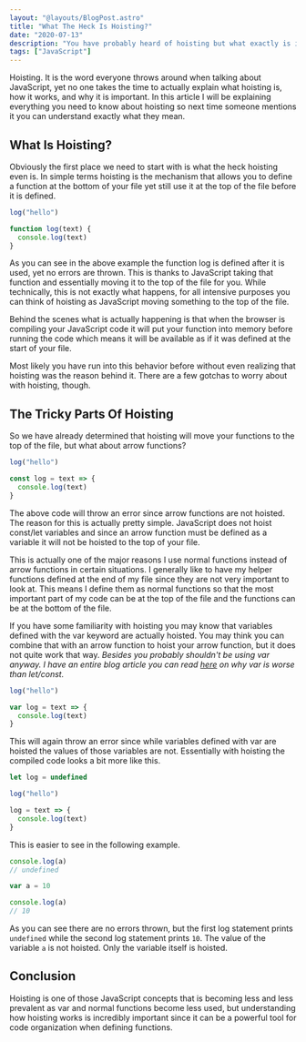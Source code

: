 ```yaml
---
layout: "@layouts/BlogPost.astro"
title: "What The Heck Is Hoisting?"
date: "2020-07-13"
description: "You have probably heard of hoisting but what exactly is it and how does it work."
tags: ["JavaScript"]
---
```


Hoisting. It is the word everyone throws around when talking about JavaScript, yet no one takes the time to actually explain what hoisting is, how it works, and why it is important. In this article I will be explaining everything you need to know about hoisting so next time someone mentions it you can understand exactly what they mean.

## What Is Hoisting?

Obviously the first place we need to start with is what the heck hoisting even is. In simple terms hoisting is the mechanism that allows you to define a function at the bottom of your file yet still use it at the top of the file before it is defined.

```js
log("hello")

function log(text) {
  console.log(text)
}
```

As you can see in the above example the function log is defined after it is used, yet no errors are thrown. This is thanks to JavaScript taking that function and essentially moving it to the top of the file for you. While technically, this is not exactly what happens, for all intensive purposes you can think of hoisting as JavaScript moving something to the top of the file.

Behind the scenes what is actually happening is that when the browser is compiling your JavaScript code it will put your function into memory before running the code which means it will be available as if it was defined at the start of your file.

Most likely you have run into this behavior before without even realizing that hoisting was the reason behind it. There are a few gotchas to worry about with hoisting, though.

## The Tricky Parts Of Hoisting

So we have already determined that hoisting will move your functions to the top of the file, but what about arrow functions?

```js
log("hello")

const log = text => {
  console.log(text)
}
```

The above code will throw an error since arrow functions are not hoisted. The reason for this is actually pretty simple. JavaScript does not hoist const/let variables and since an arrow function must be defined as a variable it will not be hoisted to the top of your file.

This is actually one of the major reasons I use normal functions instead of arrow functions in certain situations. I generally like to have my helper functions defined at the end of my file since they are not very important to look at. This means I define them as normal functions so that the most important part of my code can be at the top of the file and the functions can be at the bottom of the file.

If you have some familiarity with hoisting you may know that variables defined with the var keyword are actually hoisted. You may think you can combine that with an arrow function to hoist your arrow function, but it does not quite work that way. _Besides you probably shouldn't be using var anyway. I have an entire blog article you can read [here](/2020-01/var-vs-let-vs-const) on why var is worse than let/const._

```js
log("hello")

var log = text => {
  console.log(text)
}
```

This will again throw an error since while variables defined with var are hoisted the values of those variables are not. Essentially with hoisting the compiled code looks a bit more like this.

```js
let log = undefined

log("hello")

log = text => {
  console.log(text)
}
```

This is easier to see in the following example.

```js
console.log(a)
// undefined

var a = 10

console.log(a)
// 10
```

As you can see there are no errors thrown, but the first log statement prints `undefined` while the second log statement prints `10`. The value of the variable `a` is not hoisted. Only the variable itself is hoisted.

## Conclusion

Hoisting is one of those JavaScript concepts that is becoming less and less prevalent as var and normal functions become less used, but understanding how hoisting works is incredibly important since it can be a powerful tool for code organization when defining functions.
